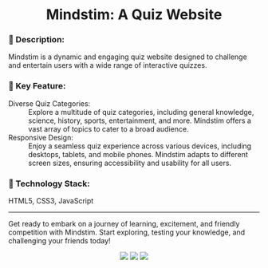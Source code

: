 <h1 align="center">Mindstim: A Quiz Website</h1>
<p style="font-style:italic;">
<h3>📌 Description:</h3>

<p>Mindstim is a dynamic and engaging quiz website designed to challenge and entertain users with a wide range of interactive quizzes.</p>

<h3>📌 Key Feature:</h3>
<dl>
<dt>Diverse Quiz Categories:</dt><dd> Explore a multitude of quiz categories, including general knowledge, science, history, sports, entertainment, and more. Mindstim offers a vast array of topics to cater to a broad audience.</dd>

<dt>Responsive Design:</dt><dd> Enjoy a seamless quiz experience across various devices, including desktops, tablets, and mobile phones. Mindstim adapts to different screen sizes, ensuring accessibility and usability for all users.</dd>

</dl>
<h3>📌 Technology Stack:</h3>

<p>
HTML5, CSS3, JavaScript
</p>
<hr>
<p>Get ready to embark on a journey of learning, excitement, and friendly competition with Mindstim. Start exploring, testing your knowledge, and challenging your friends today!
</p>
<div align = "center">
<img src="https://forthebadge.com/images/badges/validated-html5.svg">
<img src="https://forthebadge.com/images/badges/uses-css.svg">
<img src="https://forthebadge.com/images/badges/made-with-javascript.svg">
</div>